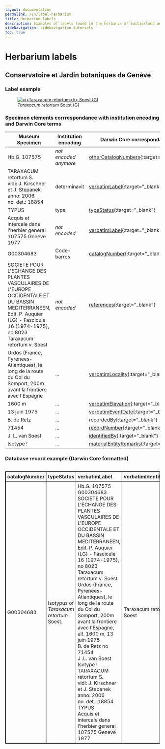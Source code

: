 ```yaml
---
layout: documentation
permalink: /en/label-herbarium
title: Herbarium labels
description: Examples of labels found in the herbaria of Switzerland and their corresponding Darwin Core encoding
sideNavigation: sideNavigation.tutorials
toc: true
---
```


<head>
  <!-- Lightbox2 CSS -->
  <link href="https://cdnjs.cloudflare.com/ajax/libs/lightbox2/2.11.3/css/lightbox.min.css" rel="stylesheet">
  
  <!-- Lightbox2 JavaScript -->
  <script src="https://cdnjs.cloudflare.com/ajax/libs/lightbox2/2.11.3/js/lightbox-plus-jquery.min.js"></script>

  <!-- Zoom.js CSS -->
  <link rel="stylesheet" href="https://cdnjs.cloudflare.com/ajax/libs/zoom.js/0.2.0/css/zoom.min.css">

  <!-- Zoom.js JavaScript -->
  <script src="https://cdnjs.cloudflare.com/ajax/libs/zoom.js/0.2.0/js/zoom.min.js"></script>

</head>

# Herbarium labels

## Conservatoire et Jardin botaniques de Genève

### Label example

<figure class="has-text-centered">
  <a href="/assets/images/categories/Label_Herbarium_G_G00304683.jpg" data-lightbox="image-1" data-title='<a href="https://www.ville-ge.ch/musinfo/bd/cjb/chg/" target="_blank">Conservatoire et Jardin botaniques de Genève</a>' data-action="zoom">
    <img src="/assets/images/categories/Label_Herbarium_G_G00304683.jpg" alt="<i>Taraxacum retortum</i> Soest (G)" />
  </a>
  <figcaption><i>Taraxacum retortum</i> Soest (G)</figcaption>
</figure>

### Specimen elements corrrespondance with institution encoding and Darwin Core terms

| Museum Specimen | Institution encoding | Darwin Core correspondance |
| --------------- | -------------------- | -------------------------- |
| Hb.G. 107575 | _not encoded anymore_ | [otherCatalogNumbers](https://dwc.tdwg.org/terms/#dwc:otherCatalogNumbers){:target="_blank"} |
| TARAXACUM retortum S.<br> vidi: J. Kirschner et J. Stepanek<br> anno: 2006<br> no. det.: 18854 | determinavit | [verbatimLabel](https://dwc.tdwg.org/terms/#dwc:verbatimLabel){:target="_blank"} |
| TYPUS | type | [typeStatus](https://dwc.tdwg.org/terms/#dwc:typeStatus){:target="_blank"} |
| Acquis et intercale dans l'herbier general 107575 Geneve 1977 | _not encoded_ | [verbatimLabel](https://dwc.tdwg.org/terms/#dwc:verbatimLabel){:target="_blank"} |
| G00304683 | Code-barres | [catalogNumber](https://dwc.tdwg.org/terms/#dwc:catalogNumber){:target="_blank"} |
| SOCIETE POUR L'ECHANGE DES PLANTES VASCULAIRES DE L'EUROPE OCCIDENTALE ET DU BASSIN MEDITERRANEEN, Edit. P. Auquier (LG) - Fascicule 16 (1974-1975), no 8023 Taraxacum retortum v. Soest | _not encoded_ | [references](https://dwc.tdwg.org/terms/#dcterms:references){:target="_blank"} |
| Urdos (France, Pyrenees-Atlantiques), le long de la route du Col du Somport, 200m avant la frontiere avec l'Espagne | ... | [verbatimLocality](https://dwc.tdwg.org/terms/#dwc:verbatimLocality){:target="_blank"} |
| 1600 m | ... | [verbatimElevation](https://dwc.tdwg.org/terms/#dwc:verbatimElevation){:target="_blank"} |
| 13 juin 1975 | ... | [verbatimEventDate](https://dwc.tdwg.org/terms/#dwc:verbatimEventDate){:target="_blank"} |
| B. de Retz | ... | [recordedBy](https://dwc.tdwg.org/terms/#dwc:recordedBy){:target="_blank"} |
| 71454 | ... | [recordNumber](https://dwc.tdwg.org/terms/#dwc:recordNumber){:target="_blank"} |
| J. L. van Soest | ... | [identifiedBy](https://dwc.tdwg.org/terms/#dwc:identifiedBy){:target="_blank"} |
| Isotype ! | ... | [materialEntityRemarks](https://dwc.tdwg.org/terms/#dwc:materialEntityRemarks){:target="_blank"} |


### Database record example (Darwin Core formatted)

<div style="overflow-x: auto;">
  <table style="background-color: {{ site.data.colors.lightgreen.transparency }}; width: 100%; border-collapse: collapse; border: 1px solid black;">
    <tr>
      <th style="text-align: left; vertical-align: middle; border: 1px solid black; padding: 5px; background-color: {{ site.data.colors.lightgreen.background }};">catalogNumber</th>
      <th style="text-align: left; vertical-align: middle; border: 1px solid black; padding: 5px; background-color: {{ site.data.colors.lightgreen.background }};">typeStatus</th>
      <th style="text-align: left; width: 40%; vertical-align: middle; border: 1px solid black; padding: 5px; background-color: {{ site.data.colors.lightgreen.background }};">verbatimLabel</th>
      <th style="text-align: left; vertical-align: middle; border: 1px solid black; padding: 5px; background-color: {{ site.data.colors.lightgreen.background }};">verbatimIdentification</th>
      <th style="text-align: left; vertical-align: middle; border: 1px solid black; padding: 5px; background-color: {{ site.data.colors.lightgreen.background }};">acceptedNameUsage</th>
      <th style="text-align: left; vertical-align: middle; border: 1px solid black; padding: 5px; background-color: {{ site.data.colors.lightgreen.background }};">scientificName</th>
      <th style="text-align: left; vertical-align: middle; border: 1px solid black; padding: 5px; background-color: {{ site.data.colors.lightgreen.background }};">genus</th>
      <th style="text-align: left; vertical-align: middle; border: 1px solid black; padding: 5px; background-color: {{ site.data.colors.lightgreen.background }};">specificEpithet</th>
      <th style="text-align: left; vertical-align: middle; border: 1px solid black; padding: 5px; background-color: {{ site.data.colors.lightgreen.background }};">scientificNameAuthorship</th>
      <th style="text-align: left; vertical-align: middle; border: 1px solid black; padding: 5px; background-color: {{ site.data.colors.lightgreen.background }};">recordedBy</th>
      <th style="text-align: left; vertical-align: middle; border: 1px solid black; padding: 5px; background-color: {{ site.data.colors.lightgreen.background }};">recordedNumber</th>
      <th style="text-align: left; vertical-align: middle; border: 1px solid black; padding: 5px; background-color: {{ site.data.colors.lightgreen.background }};">identifiedBy</th>
      <th style="text-align: left; vertical-align: middle; border: 1px solid black; padding: 5px; background-color: {{ site.data.colors.lightgreen.background }};">dateIdentified</th>
      <th style="text-align: left; vertical-align: middle; border: 1px solid black; padding: 5px; background-color: {{ site.data.colors.lightgreen.background }};">verbatimLocality</th>
      <th style="text-align: left; vertical-align: middle; border: 1px solid black; padding: 5px; background-color: {{ site.data.colors.lightgreen.background }};">country</th>
      <th style="text-align: left; vertical-align: middle; border: 1px solid black; padding: 5px; background-color: {{ site.data.colors.lightgreen.background }};">stateProvince</th>
      <th style="text-align: left; vertical-align: middle; border: 1px solid black; padding: 5px; background-color: {{ site.data.colors.lightgreen.background }};">county</th>
      <th style="text-align: left; vertical-align: middle; border: 1px solid black; padding: 5px; background-color: {{ site.data.colors.lightgreen.background }};">locality</th>
      <th style="text-align: left; vertical-align: middle; border: 1px solid black; padding: 5px; background-color: {{ site.data.colors.lightgreen.background }};">verbatimElevation</th>
      <th style="text-align: left; vertical-align: middle; border: 1px solid black; padding: 5px; background-color: {{ site.data.colors.lightgreen.background }};">minimumElevationInMeters</th>
      <th style="text-align: left; vertical-align: middle; border: 1px solid black; padding: 5px; background-color: {{ site.data.colors.lightgreen.background }};">verbatimEventDate</th>
      <th style="text-align: left; vertical-align: middle; border: 1px solid black; padding: 5px; background-color: {{ site.data.colors.lightgreen.background }};">day</th>
      <th style="text-align: left; vertical-align: middle; border: 1px solid black; padding: 5px; background-color: {{ site.data.colors.lightgreen.background }};">month</th>
      <th style="text-align: left; vertical-align: middle; border: 1px solid black; padding: 5px; background-color: {{ site.data.colors.lightgreen.background }};">year</th>
      <th style="text-align: left; vertical-align: middle; border: 1px solid black; padding: 5px; background-color: {{ site.data.colors.lightgreen.background }};">eventDate</th>
    </tr>
    <tr>
      <td style="border: 1px solid black; padding: 5px;">G00304683</td>
      <td style="border: 1px solid black; padding: 5px;">Isotypus of <i>Taraxacum retortum</i> Soest.</td>
      <td style="border: 1px solid black; padding: 5px;">Hb.G. 107575<br> G00304683<br> SOCIETE POUR L'ECHANGE DES PLANTES VASCULAIRES DE L'EUROPE OCCIDENTALE ET DU BASSIN MEDITERRANEEN, Edit. P. Auquier (LG) - Fascicule 16 (1974-1975), no 8023 Taraxacum retortum v. Soest<br> Urdos (France, Pyrenees-Atlantiques), le long de la route du Col du Somport, 200m avant la frontiere avec l'Espagne, alt. 1600 m, 13 juin 1975<br> B. de Retz no 71454<br> J .L. van Soest<br> Isotype !<br> TARAXACUM retortum S.<br> vidi: J. Kirschner et J. Stepanek<br> anno: 2006<br> no. det.: 18854<br> TYPUS<br> Acquis et intercale dans l'herbier general 107575 Geneve 1977</td>
      <td style="border: 1px solid black; padding: 5px;">Taraxacum retortum v. Soest</td>
      <td style="border: 1px solid black; padding: 5px;"><i>Taraxacum retortum</i> Soest</td>
      <td style="border: 1px solid black; padding: 5px;"><i>Taraxacum retortum</i> Soest</td>
      <td style="border: 1px solid black; padding: 5px;">Taraxacum</td>
      <td style="border: 1px solid black; padding: 5px;">retortum</td>
      <td style="border: 1px solid black; padding: 5px;">Soest</td>
      <td style="border: 1px solid black; padding: 5px;">de Retz Bernard Guy Gaston</td>
      <td style="border: 1px solid black; padding: 5px;">71454</td>
      <td style="border: 1px solid black; padding: 5px;">Kirschner, J. | Stepanek J.</td>
      <td style="border: 1px solid black; padding: 5px;">2006</td>
      <td style="border: 1px solid black; padding: 5px;">Urdos (France, Pyrenees-Atlantiques), le long de la route du Col du Somport, 200m avant la frontiere avec l'Espagne</td>
      <td style="border: 1px solid black; padding: 5px;">France</td>
      <td style="border: 1px solid black; padding: 5px;">Pyrenees-Atlantiques</td>
      <td style="border: 1px solid black; padding: 5px;">Urdos</td>
      <td style="border: 1px solid black; padding: 5px;">Col du Somport, 200m before the border with Spain</td>
      <td style="border: 1px solid black; padding: 5px;">alt. 1600 m</td>
      <td style="border: 1px solid black; padding: 5px;">1600</td>
      <td style="border: 1px solid black; padding: 5px;">13 juin 1975</td>
      <td style="border: 1px solid black; padding: 5px;">13</td>
      <td style="border: 1px solid black; padding: 5px;">06</td>
      <td style="border: 1px solid black; padding: 5px;">1975</td>
      <td style="border: 1px solid black; padding: 5px;">1975-06-13</td>
    </tr>
  </table>
</div>
